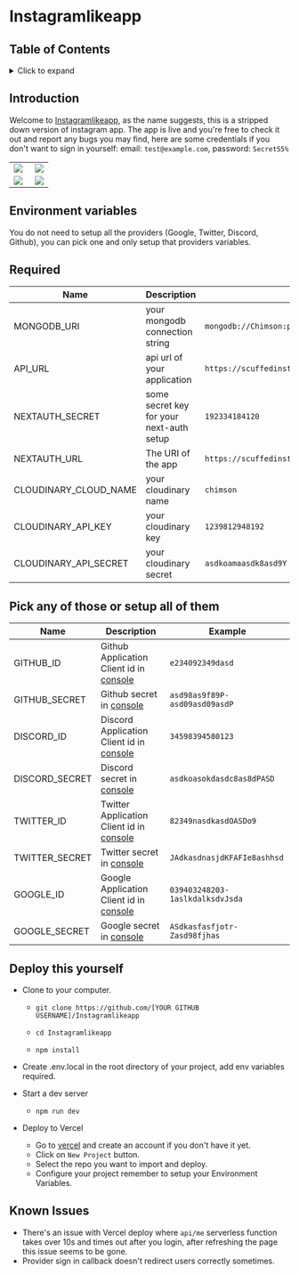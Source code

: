 
# Instagramlikeapp

## Table of Contents

<details>
<summary>Click to expand</summary>
  
- [Introduction](#introduction)  
  
- [Environment Variables](#environment-variables)

- [Deploy this yourself](#deploy-this-yourself)
 
- [Known Issues](#known-issues)

</details>

## Introduction

Welcome to [Instagramlikeapp](https://scuffedinsta.vercel.app/), as the name suggests, this is a stripped down version of instagram app.
The app is live and you're free to check it out and report any bugs you may find, here are some credentials if you don't want to sign in yourself: email: `test@example.com`, password: `Secret55%`

<table>
  <tr>
    <td align="left">
<img src="https://i.imgur.com/fvp3Z9W.png" align="left" /></td>
    <td align="right"><img src="https://i.imgur.com/rXcoWAc.png"  align="right" /></td>
  </tr>
  <tr>
    <td align="left" >
<img src="https://i.imgur.com/RTfCtIN.png" align="left" /></td>
 
  <td align="left"><img src="https://i.imgur.com/DXPRfHm.png" align="right" /></td>
     </tr>
</table>

## Environment variables

You do not need to setup all the providers (Google, Twitter, Discord, Github), you can pick one and only setup that providers variables.

## Required

| Name                | Description                                                                    | Example                                                     |
| ------------------- | ------------------------------------------------------------------------------ | ----------------------------------------------------------- |
| MONGODB_URI | your mongodb connection string | `mongodb://Chimson:picturefeed@localhost:27017/picturefeed`|
| API_URL       | api url of your application                                                           | `https://scuffedinsta.vercel.app/api`                           |
| NEXTAUTH_SECRET     | some secret key for your next-auth setup | `192334184120` |
| NEXTAUTH_URL        | The URI of the app                                                             | `https://scuffedinsta.vercel.app`                           |
| CLOUDINARY_CLOUD_NAME | your cloudinary name | `chimson`|
| CLOUDINARY_API_KEY | your cloudinary key | `1239812948192`|
| CLOUDINARY_API_SECRET | your cloudinary secret | `asdkoamaasdk8asd9Y`|

## Pick any of those or setup all of them

| Name                | Description                                                                    | Example                                                     |
| ------------------- | ------------------------------------------------------------------------------ | ----------------------------------------------------------- |
| GITHUB_ID           | Github Application Client id in [console](https://github.com/settings/applications) | `e234092349dasd`                                       |
| GITHUB_SECRET       | Github secret in [console](https://github.com/settings/applications)              | `asd98as9f89P-asd09asd09asdP`                                            |
| DISCORD_ID          | Discord Application Client id in [console](https://discord.com/developers/applications) | `34598394580123` |
| DISCORD_SECRET       | Discord secret in [console](https://discord.com/developers/applications)              | `asdkoasokdasdc8as8dPASD`                                            |
| TWITTER_ID           | Twitter Application Client id in [console](https://developer.twitter.com/en/portal) | `82349nasdkasdOASDo9`                                       |
| TWITTER_SECRET       | Twitter secret in [console](https://developer.twitter.com/en/portal)             | `JAdkasdnasjdKFAFIe8ashhsd`                                            |
| GOOGLE_ID           | Google Application Client id in [console](https://console.cloud.google.com/apis/dashboard) | `039403248203-1aslkdalksdvJsda`                                       |
| GOOGLE_SECRET       | Google secret in [console](https://console.cloud.google.com/apis/dashboard)             | `ASdkasfasfjotr-Zasd98fjhas`                            |


## Deploy this yourself

- Clone to your computer.

  - `git clone https://github.com/[YOUR GITHUB USERNAME]/Instagramlikeapp`
  
  - `cd Instagramlikeapp`
  
  - `npm install`

- Create .env.local in the root directory of your project, add env variables required.

- Start a dev server

  - `npm run dev`
  
- Deploy to Vercel
  
  - Go to [vercel](https://vercel.com) and create an account if you don't have it yet.
  - Click on `New Project` button.
  - Select the repo you want to import and deploy.
  - Configure your project remember to setup your Environment Variables.

## Known Issues

  - There's an issue with Vercel deploy where `api/me` serverless function takes over 10s and times out after you login, after refreshing the page this issue seems to be gone.
  - Provider sign in callback doesn't redirect users correctly sometimes.

